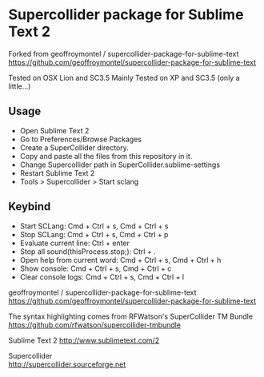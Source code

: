 # Supercollider package for Sublime Text 2

Forked from geoffroymontel / supercollider-package-for-sublime-text 
https://github.com/geoffroymontel/supercollider-package-for-sublime-text

Tested on OSX Lion and SC3.5 Mainly 
Tested on XP and SC3.5 (only a little...)

## Usage
- Open Sublime Text 2  
- Go to Preferences/Browse Packages  
- Create a SuperCollider directory.  
- Copy and paste all the files from this repository in it.  
- Change Supercollider path in SuperCollider.sublime-settings
- Restart Sublime Text 2
- Tools > Supercollider > Start sclang

## Keybind
- Start SCLang: Cmd + Ctrl + s, Cmd + Ctrl + s
- Stop SCLang: Cmd + Ctrl + s, Cmd + Ctrl + p
- Evaluate current line: Ctrl + enter
- Stop all sound(thisProcess.stop;): Ctrl + .
- Open help from current word: Cmd + Ctrl + s, Cmd + Ctrl + h
- Show console: Cmd + Ctrl + s, Cmd + Ctrl + c
- Clear console logs: Cmd + Ctrl + s, Cmd + Ctrl + l
 
 
geoffroymontel / supercollider-package-for-sublime-text 
https://github.com/geoffroymontel/supercollider-package-for-sublime-text

The syntax highlighting comes from RFWatson's SuperCollider TM Bundle  
https://github.com/rfwatson/supercollider-tmbundle

Sublime Text 2 
http://www.sublimetext.com/2

Supercollider  
http://supercollider.sourceforge.net 